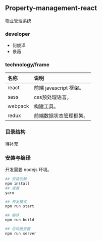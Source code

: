 ## Property-management-react
物业管理系统

### developer
- 何俊泽
- 景薇

### technology/frame

名称 | 说明
:-- | :--
react | 前端 javascript 框架。
sass | css预处理语言。
webpack | 构建工具。
redux | 前端数据状态管理框架。

### 目录结构
待补充

### 安装与编译
开发需要 nodejs 环境。

```bash
## 安装依赖
npm install
## 或者
yarn

## 开发模式
npm run start

## 编译
npm run build

## 启动服务器
npm run server
```
